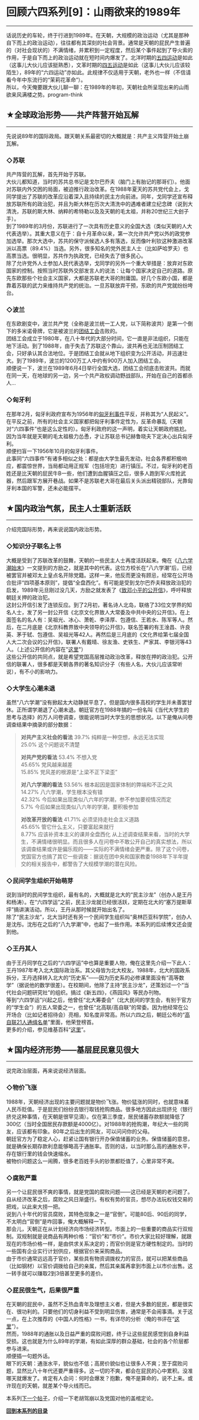 # 回顾六四系列[9]：山雨欲来的1989年 

-----

 话说历史的车轮，终于行进到1989年。在天朝，大规模的政治运动（尤其是那种自下而上的政治运动），往往都有其深刻的社会背景。通常是天朝的屁民产生普遍的（对社会现状的）不满情绪，并累积到一定程度，然后某个事件起到了导火索的作用，于是自下而上的政治运动就在短时间内爆发了。北洋时期的[五四运动](https://zh.wikipedia.org/wiki/%E4%BA%94%E5%9B%9B%E8%BF%90%E5%8A%A8)是如此（这事儿大伙儿应该挺熟悉），文革时期的[四五运动](https://zh.wikipedia.org/wiki/%E5%9B%9B%E4%BA%94%E8%BF%90%E5%8A%A8)是如此（这事儿大伙儿应该较陌生），89年的“六四运动”亦如此。此规律不仅适用于天朝，老外也一样（不信请看今年中东流行的“茉莉花革命”）。  
 所以，今天俺要跟大伙儿聊一聊：在1989年的年初，天朝社会所呈现出来的山雨欲来风满楼之势。program-think  
   
   
 ## ★全球政治形势——共产阵营开始瓦解
-----------------

  
 先说说89年的国际政局。跟天朝关系最密切的大概就是：共产主义阵营开始土崩瓦解。  
   
 ### ◇苏联

  
 共产阵营的瓦解，首先开始于苏联。  
 大伙儿都知道，当时的苏共总书记是戈尔巴乔夫（脑门上有胎记的那哥们）。他面对苏联内外交困的局面，被迫推行政治改革。在1988年夏天的苏共党代会上，戈同学提出了苏联的改革应沿着深入且持续的民主方向前进。同年，戈同学还宣布释放苏联所有的政治犯，并且为斯大林在历次大清洗中的遇难者建立纪念碑（说到大清洗，苏联的斯大林、纳粹的希特勒以及及天朝的毛太祖，并称20世纪三大刽子手）。  
 到了1989年的3月份，苏联进行了一次具有历史意义的全国大选（类似天朝的人大代表选举）。其重大意义在于：自十月革命以来，第一次允许共产党以外的政党参加选举。那次大选中，苏共的保守派候选人多有落选，反而像叶利钦这种激进改革派以高票（89.4%）当选。另外，很多知名的党外民主人士（比如萨哈罗夫）也高票当选。很明显，苏共作为执政党，已经失去了很多民心。  
 除了允许党外人士参加人民代表选举，戈同学的另外一个重大举措是：放弃对东欧国家的控制。按照当时苏联外交部发言人的说法：让每个国家决定自己的道路。原先东欧那些个社会主义国家，大都是苏联老大哥的附庸国。好几个东欧小国，都是靠着苏联的武力来维持共产党的统治。一旦苏联放弃干预，东欧的共产党就纷纷垮台。  
   
 ### ◇波兰

  
 在东欧剧变中，波兰共产党（全称是波兰统一工人党，以下简称波共）是第一个倒下的多米诺骨牌，它是被波兰的[团结工会](https://zh.wikipedia.org/wiki/%E5%9C%98%E7%B5%90%E5%B7%A5%E8%81%AF)击败的。  
 团结工会成立于1980年，在八十年代的大部分时间，它一直是非法组织，只能在地下活动。到了1988年，由于失去了苏联这个靠山，波共再也无法压制团结工会，只好承认其合法地位。于是团结工会就从地下组织变为公开活动，并迅速壮大。到了1989年，波兰的1200万工人中约有900万人加入团结工会。  
 顺便说一下，波兰在1989年6月4日举行全国大选，团结工会彻底击败波共。而就在同一天，在地球的另一边，另一个共产政权调动野战部队，开始在自己的首都杀人...  
   
 ### ◇匈牙利

  
 在那年2月，匈牙利政府宣布为1956年的[匈牙利事件](https://zh.wikipedia.org/wiki/%E5%8C%88%E7%89%99%E5%88%A9%E5%8D%81%E6%9C%88%E4%BA%8B%E4%BB%B6)平反，并称其为“人民起义”。在平反之前，所有的社会主义国家都把匈牙利事件定性为，反革命暴乱（天朝对“六四事件”也是这么定性的）。匈牙利政府的这一声明，着实让天朝政府尴尬。因为当年就是天朝的毛太祖极力怂恿，才让苏联总书记赫鲁晓夫下定决心出兵匈牙利。  
 顺便扫盲一下1956年10月的匈牙利事件。  
 此事同“六四事件”有诸多相似之处：都是由大学生最先发动，社会各界都积极响应，都震惊世界，当局都动用正规军（包括坦克）进行镇压。不过，匈牙利的老百姓还是比天朝的屁民牛B一些，他们遭到血腥镇压之后，很多人跑到军火库抢武器，然后跟军方展开巷战。如果不是苏联老大哥在最后关头派出精锐部队，光靠匈牙利本国的军警，还未必能摆平。  
   
   
 ## ★国内政治气氛，民主人士重新活跃
----------------

  
 介绍完国际形势，再来说说国内政治形势。  
   
 ### ◇知识分子联名上书

  
 大概是受到了苏联改革的鼓舞，天朝的一些民主人士再度活跃起来。俺在《[八六学潮始末](https://program-think.blogspot.com/2011/09/june-fourth-incident-6.html)》一文提到的方励之，就是其中的代表。这位方校长在“八六学潮”后，已经被罢官并被邓太上皇点名开除党籍。这样一来，他反而更没有顾忌，经常在公开场合批评“四项基本原则”，提倡“全盘西化”。有可能是受到戈尔巴乔夫释放政治犯的启发，1989年元旦刚过没几天，方励之就发表了《[致邓小平的公开信](http://www.64memo.org/b5/8147.htm)》，呼吁释放朝廷关押的政治犯。  
 这封公开信引发了连锁反应。到了2月初，著名诗人北岛，联络了33位文学界的知名人士，发了另一封公开信《北京文化界致人大常委及中共中央的公开信》。在上面签名的名人有：吴祖光、冰心、萧乾、李泽厚、包遵信、王若水、陈军等人。然后，在二月底是《北京科教界致中央领导的公开信》，联名签署的有王淦昌、许良英、茅于轼、包遵信、吴祖光等42人。再然后是三月底的《文化界给第七届全国人大二次会议的公开信》，联署人有戴晴、徐友渔、史铁生、严家其、李银河等43人。（上述公开信的内容在"[这里](http://www.64memo.org/b5/8557.htm)"）  
 这些公开信的共同点，就是希望党国高层推动政治改革，释放在押的政治犯。公开信的联署人，很多都是天朝各界的著名知识分子（有些人名，大伙儿应该常听说），有不小的影响力。  
   
 ### ◇大学生心潮未退

  
 虽然“八六学潮”没有掀起太大动静就平息了。但是国内很多高校的学生并未善罢甘休。正所谓学潮退了心潮未退。朝廷官方在1988年搞的一份名叫《当代大学生的思考与选择》的万人问卷调查，很能说明当时大学生的思想状况。以下是俺从问卷调查结果中摘录的部分数据：  
 
> **对共产主义社会的看法** 
>  39.7% 纯粹是一种空想，永远无法实现  
>  25.0% 这个问题说不清楚  
>    
>  **对共产党的看法** 
>  53.4% 不想入党  
>  45.65% 党风越来越差  
>  15.85% 党风差的根源是“上梁不正下梁歪”  
>    
>  **对八六学潮的看法** 
>  53.56% 根本起因是国家体制的弊端和不正之风  
>  14.27% 八六学潮，学生根本没有错  
>  42.32% 今后如果出现类似八六年的学潮，参不参加要视情况而定  
>  5.7% 今后如果出现类似八六年的学潮，要积极参加  
>    
>  **对改革开放的看法** 
>  41.71% 必须坚持走社会主义道路  
>  45.65% 管它什么主义，只要富起来就行  
>  8.77% 应该补资本主义的课并全盘西化 从上述调查结果来看，当时的大学生，不满情绪很明显。而且很多人在问卷中不敢公开自己的真实想法，所以该调查结果或许是偏乐观的——实际的不满情绪会更严重。除了这个问卷，党国官方也搞了其它一些调查：据说在团中央和国家教委1988年下半年提交的相关报告中，都警告了大规模学潮的潜在风险。  
   
 ### ◇民间学生组织开始萌芽

  
 说到当时的民间学生组织，最有名的，大概就是北大的“民主沙龙”（创办人是王丹和杨涛）。在“六四学运”之前，民主沙龙就已经很活跃，定期在北大的“塞万提斯草坪”搞讲演活动。所以，王丹从那时候就开始出名了。  
 除了“民主沙龙”，北大当时还有另一个民间学生组织叫“奥林匹亚科学院”，创办人是沈彤。沈彤在之后的“八九学潮”中，也起了一些作用。本系列的后续博文还会提到他。  
   
 ### ◇王丹其人

  
 由于王丹同学在之后的“六四学运”中也算是重要人物，俺在这里先介绍一下此人：  
 王丹1987年考入北大国际政治系。其父母皆为北大校友。1988年，北大的国政系拆分，王丹选择转入北大的“历史系”——因为历史系的必修课里面没有“高等数学”（据说他的数学很差）。在校期间，他除了主持“民主沙龙”，还策划过一个“当代社会问题研究社”的组织。搞过《新五四》，《燕园风》等民办刊物。  
 等到“六四学运”兴起之后，他曾任“北大筹委会”（北大民间的学生会，有别于官方的“学生会”）的五人常委之一，也曾任“北高联/高自联”的常委。因为他经常在公开场合（比如记者招待会）亮相，知名度非常高。所以六四之后，朝廷公布的“[高自联21人通缉名单](https://zh.wikisource.org/wiki/%E5%8C%97%E4%BA%AC%E5%B8%82%E5%85%AC%E5%AE%89%E5%B1%80%E6%90%9C%E6%8D%95%E2%80%9C%E9%AB%98%E8%87%AA%E8%81%94%E2%80%9D%E5%9C%A8%E9%80%83%E5%88%86%E5%AD%90%E9%80%9A%E7%BC%89%E4%BB%A4)”里面，他荣登榜首。  
 更多的介绍，参见维基百科“[这里](https://zh.wikipedia.org/wiki/%E7%8E%8B%E4%B8%B9)”。  
   
   
 ## ★国内经济形势——基层屁民意见很大
-----------------

  
 说完政治层面，再来说说经济层面。  
   
 ### ◇物价飞涨

  
 1988年，天朝经济出现的主要问题就是物价飞涨。物价猛涨的同时，也就意味着人民币贬值。于是屁民们纷纷去银行取钱抢购商品。很多地方因此出现挤兑（银行挤兑这种事情，在天朝是很罕见滴）。仅在第三季度，居民储蓄存款额就降低了300亿（当时全国居民存款额是4000亿）。对1988年的抢购潮，年纪大一些的网友，应该都有印象。80年之后出生的网友，可以问问你的父母。  
 朝廷官方为了稳定人心，赶紧让国有银行开办保值储蓄的业务。保值储蓄的意思，就是确保长期存款利息能够略高于通胀率。否则的话，以当时那么高的通胀水平，存在银行里的钱会快速缩水。  
 被物价问题这么一闹腾，很多老百姓手头的钞票都贬值了，心里非常不爽。  
   
 ### ◇腐败严重

  
 另一个让屁民很不爽的事情，就是党国的腐败问题——这已经是天朝的老问题了。自从经济改革之后，腐败之风日渐盛行。有权有势的官员，想尽办法玩权钱交易的把戏，以此来大捞一把。  
 说到八十年代的官员腐败，其特色现象之一是“官倒”。可能80后、90后的同学，不太明白“官倒”是咋回事，俺大概解释一下。  
 那会儿，天朝正在从计划经济向市场经济转型。市面上的一些重要的商品实行双规制。双规制就是说商品有两种价格：“官价”和“市价”。市价大家比较好理解，就跟现在的市场价格一样，是由供求关系决定的；而官价则是官方硬性制定的。当时的一些国有企业实行计划供应，根据官价来采购商品。  
 由于市价通常远远高于官价，某些具有物资调拨权力的官员，就可以把某些商品（比如钢材）以官价调拨给自己的亲属，然后其亲属再拿到市面上以市价出售。这一转手就可以赚取2到3倍甚至更多的差价。  
   
 ### ◇屁民很生气，后果很严重

  
 在天朝的屁民中，虽然不乏热血青年及理想主义者，但是大多数的屁民，都是很实在、很功利的。只要他们的切身利益不受到明显伤害，通常是不会闹事滴。关于这一点，在上次推荐的《中国人的性格》一书，有详尽的分析（俺的书评在“[这里](https://program-think.blogspot.com/2011/02/book-review-chinese-characteristics.html)”）。  
 然而，1988年的通胀以及日益严重的腐败问题，终于让这些屁民感觉到自身利益受损。这也就是为什么89年的学潮，有如此深厚的群众基础，社会的各个阶层都参与进来。  
 顺便插一句题外话。  
 眼下的天朝：通涨水平，貌似也不低；高房价貌似也让很多人不爽；至于腐败问题，显然比八十年代还要严重得多。这一切的不爽，都会在屁民的心中累积。没准哪天就爆发了。肯定有人会问：何时会爆发？抱歉，俺不是算命的，说不上来。或许现在的天朝，就差某个导火线而已。  
   
 本系列[下一个帖子](https://program-think.blogspot.com/2011/12/june-fourth-incident-10.html)，介绍一下老胡驾崩以及党国对他的盖棺定论。  
   
   
 [**回到本系列的目录**](https://program-think.blogspot.com/2011/06/june-fourth-incident-0.html#index) 